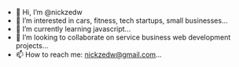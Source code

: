 - 👋 Hi, I’m @nickzedw
- 👀 I’m interested in cars, fitness, tech startups, small businesses...
- 🌱 I’m currently learning javascript...
- 💞️ I’m looking to collaborate on service business web development projects...
- 📫 How to reach me: nickzedw@gmail.com...

<!---
nickzedw/nickzedw is a ✨ special ✨ repository because its `README.md` (this file) appears on your GitHub profile.
You can click the Preview link to take a look at your changes.
--->

